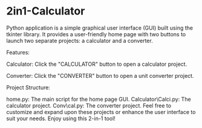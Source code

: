 # 2in1-Calculator

Python application is a simple graphical user interface (GUI) built using the tkinter library. It provides a user-friendly home page with two buttons to launch two separate projects: a calculator and a converter.

Features:

Calculator: Click the "CALCULATOR" button to open a calculator project.

Converter: Click the "CONVERTER" button to open a unit converter project.

Project Structure:

home.py: The main script for the home page GUI.
Calculator\Calci.py: The calculator project.
Conv\cal.py: The converter project.
Feel free to customize and expand upon these projects or enhance the user interface to suit your needs. Enjoy using this 2-in-1 tool!
